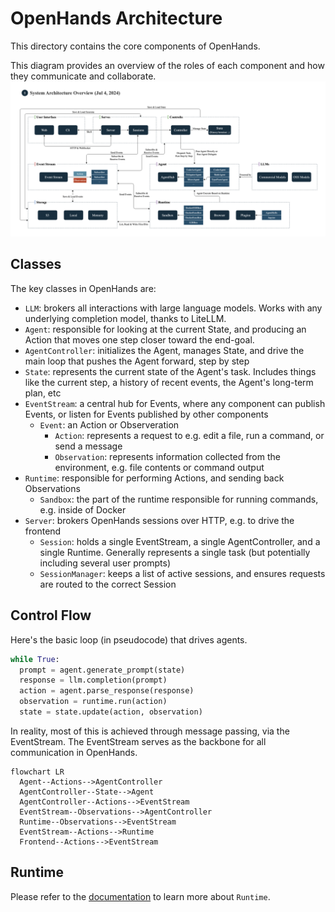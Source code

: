 # OpenHands Architecture

This directory contains the core components of OpenHands.

This diagram provides an overview of the roles of each component and how they communicate and collaborate.
![OpenHands System Architecture Diagram (July 4, 2024)](../docs/static/img/system_architecture_overview.png)

## Classes

The key classes in OpenHands are:

* `LLM`: brokers all interactions with large language models. Works with any underlying completion model, thanks to LiteLLM.
* `Agent`: responsible for looking at the current State, and producing an Action that moves one step closer toward the end-goal.
* `AgentController`: initializes the Agent, manages State, and drive the main loop that pushes the Agent forward, step by step
* `State`: represents the current state of the Agent's task. Includes things like the current step, a history of recent events, the Agent's long-term plan, etc
* `EventStream`: a central hub for Events, where any component can publish Events, or listen for Events published by other components
  * `Event`: an Action or Observeration
    * `Action`: represents a request to e.g. edit a file, run a command, or send a message
    * `Observation`: represents information collected from the environment, e.g. file contents or command output
* `Runtime`: responsible for performing Actions, and sending back Observations
  * `Sandbox`: the part of the runtime responsible for running commands, e.g. inside of Docker
* `Server`: brokers OpenHands sessions over HTTP, e.g. to drive the frontend
  * `Session`: holds a single EventStream, a single AgentController, and a single Runtime. Generally represents a single task (but potentially including several user prompts)
  * `SessionManager`: keeps a list of active sessions, and ensures requests are routed to the correct Session

## Control Flow

Here's the basic loop (in pseudocode) that drives agents.

```python
while True:
  prompt = agent.generate_prompt(state)
  response = llm.completion(prompt)
  action = agent.parse_response(response)
  observation = runtime.run(action)
  state = state.update(action, observation)
```

In reality, most of this is achieved through message passing, via the EventStream.
The EventStream serves as the backbone for all communication in OpenHands.

```mermaid
flowchart LR
  Agent--Actions-->AgentController
  AgentController--State-->Agent
  AgentController--Actions-->EventStream
  EventStream--Observations-->AgentController
  Runtime--Observations-->EventStream
  EventStream--Actions-->Runtime
  Frontend--Actions-->EventStream
```

## Runtime

Please refer to the [documentation](https://docs.all-hands.dev/modules/usage/architecture/runtime) to learn more about `Runtime`.
